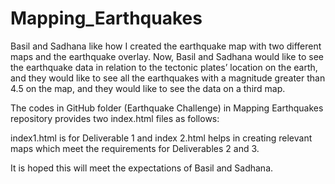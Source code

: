 # Mapping_Earthquakes
Basil and Sadhana like how I created the earthquake map with two different maps and the earthquake overlay. Now, Basil and Sadhana would like to see the earthquake data in relation to the tectonic plates’ location on the earth, and they would like to see all the earthquakes with a magnitude greater than 4.5 on the map, and they would like to see the data on a third map.

 The codes in GitHub folder (Earthquake Challenge) in Mapping Earthquakes repository provides two index.html files as follows:

 index1.html is for Deliverable 1 and index 2.html helps in creating relevant maps which meet the requirements for Deliverables 2 and 3.

 It is hoped this will meet the expectations of Basil and Sadhana.
